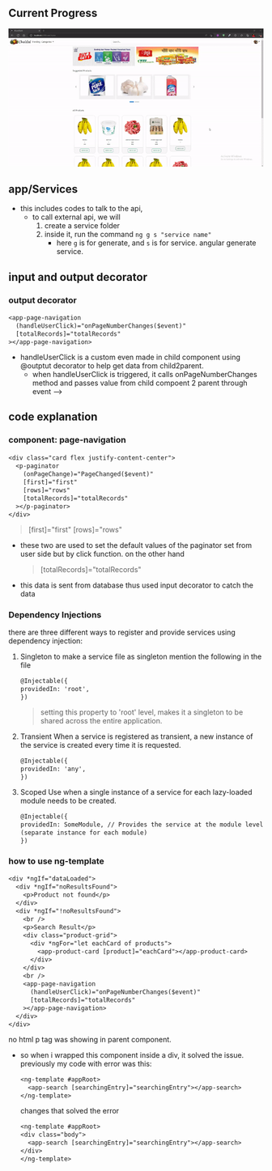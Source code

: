 ## Current Progress

![UML_eCom](/ReadMeAssets/projectShowCase.gif)

## app/Services

- this includes codes to talk to the api,
  - to call external api, we will
    1. create a service folder
    2. inside it, run the command `ng g s "service name"`
       - here `g` is for generate, and `s` is for service. angular generate service.

## input and output decorator

### output decorator

```
<app-page-navigation
  (handleUserClick)="onPageNumberChanges($event)"
  [totalRecords]="totalRecords"
></app-page-navigation>

```

- handleUserClick is a custom even made in child component using @outptut decorator to help get data from child2parent.
  - when handleUserClick is triggered, it calls onPageNumberChanges method and passes value from child compoent 2 parent through event -->

## code explanation

### component: page-navigation

```
<div class="card flex justify-content-center">
  <p-paginator
    (onPageChange)="PageChanged($event)"
    [first]="first"
    [rows]="rows"
    [totalRecords]="totalRecords"
  ></p-paginator>
</div>
```

> [first]="first"
> [rows]="rows"

- these two are used to set the default values of the paginator set from user side but by click function.
  on the other hand
  > [totalRecords]="totalRecords"
- this data is sent from database thus used input decorator to catch the data

### Dependency Injections

there are three different ways to register and provide services using dependency injection:

1. Singleton
   to make a service file as singleton mention the following in the file
   ```
   @Injectable({
   providedIn: 'root',
   })
   ```
   > setting this property to 'root' level, makes it a singleton to be shared across the entire application.
2. Transient
   When a service is registered as transient, a new instance of the service is created every time it is requested.
   ```
   @Injectable({
   providedIn: 'any',
   })
   ```
3. Scoped
   Use when a single instance of a service for each lazy-loaded module needs to be created.
   ```
   @Injectable({
   providedIn: SomeModule, // Provides the service at the module level (separate instance for each module)
   })
   ```

### how to use ng-template

```
<div *ngIf="dataLoaded">
  <div *ngIf="noResultsFound">
    <p>Product not found</p>
  </div>
  <div *ngIf="!noResultsFound">
    <br />
    <p>Search Result</p>
    <div class="product-grid">
      <div *ngFor="let eachCard of products">
        <app-product-card [product]="eachCard"></app-product-card>
      </div>
    </div>
    <br />
    <app-page-navigation
      (handleUserClick)="onPageNumberChanges($event)"
      [totalRecords]="totalRecords"
    ></app-page-navigation>
  </div>
</div>

```

no html p tag was showing in parent component.

- so when i wrapped this component inside a div, it solved the issue.
  previously my code with error was this:
  ```
  <ng-template #appRoot>
    <app-search [searchingEntry]="searchingEntry"></app-search>
  </ng-template>
  ```
  changes that solved the error
  ```
  <ng-template #appRoot>
  <div class="body">
    <app-search [searchingEntry]="searchingEntry"></app-search>
  </div>
  </ng-template>
  ```
